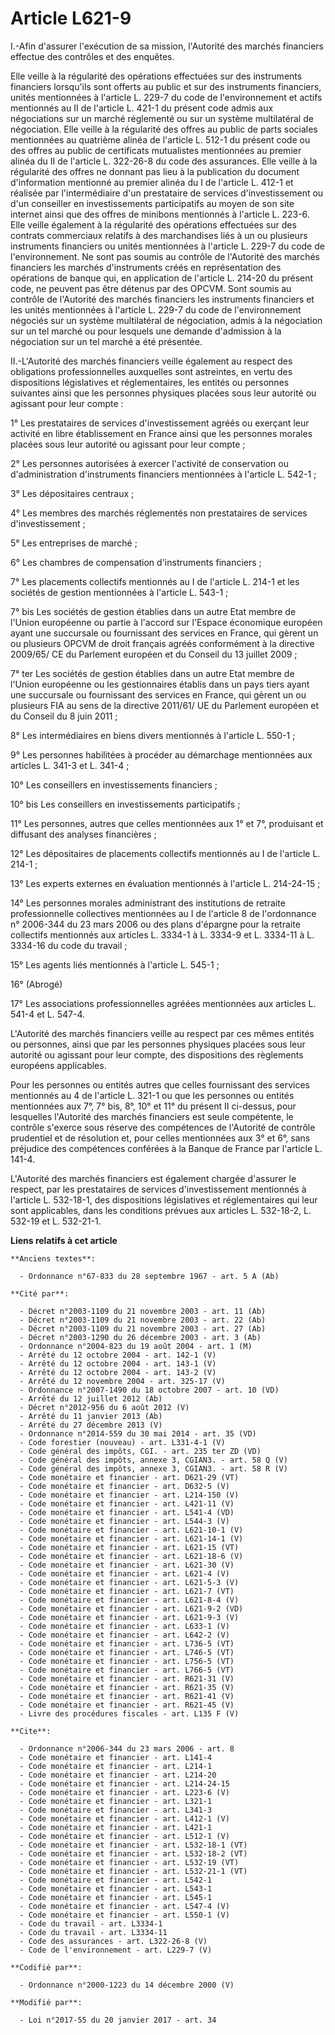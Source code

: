 # Article L621-9

I.-Afin d'assurer l'exécution de sa mission, l'Autorité des marchés financiers effectue des contrôles et des enquêtes. 

Elle veille à la régularité des opérations effectuées sur des instruments financiers lorsqu'ils sont offerts au public et sur
des instruments financiers, unités mentionnées à l'article L. 229-7 du code de l'environnement et actifs mentionnés au II de
l'article L. 421-1 du présent code admis aux négociations sur un marché réglementé ou sur un système multilatéral de
négociation. Elle veille à la régularité des offres au public de parts sociales mentionnées au quatrième alinéa de l'article
L. 512-1 du présent code ou des offres au public de certificats mutualistes mentionnées au premier alinéa du II de l'article
L. 322-26-8 du code des assurances. Elle veille à la régularité des offres ne donnant pas lieu à la publication du document
d'information mentionné au premier alinéa du I de l'article L. 412-1 et réalisée par l'intermédiaire d'un prestataire de
services d'investissement ou d'un conseiller en investissements participatifs au moyen de son site internet ainsi que des
offres de minibons mentionnés à l'article L. 223-6. Elle veille également à la régularité des opérations effectuées sur des
contrats commerciaux relatifs à des marchandises liés à un ou plusieurs instruments financiers ou unités mentionnées à
l'article L. 229-7 du code de l'environnement. Ne sont pas soumis au contrôle de l'Autorité des marchés financiers les
marchés d'instruments créés en représentation des opérations de banque qui, en application de l'article L. 214-20 du présent
code, ne peuvent pas être détenus par des OPCVM. Sont soumis au contrôle de l'Autorité des marchés financiers les instruments
financiers et les unités mentionnées à l'article L. 229-7 du code de l'environnement négociés sur un système multilatéral de
négociation, admis à la négociation sur un tel marché ou pour lesquels une demande d'admission à la négociation sur un tel
marché a été présentée. 

II.-L'Autorité des marchés financiers veille également au respect des obligations professionnelles auxquelles sont
astreintes, en vertu des dispositions législatives et réglementaires, les entités ou personnes suivantes ainsi que les
personnes physiques placées sous leur autorité ou agissant pour leur compte : 

1° Les prestataires de services d'investissement agréés ou exerçant leur activité en libre établissement en France ainsi que
les personnes morales placées sous leur autorité ou agissant pour leur compte ; 

2° Les personnes autorisées à exercer l'activité de conservation ou d'administration d'instruments financiers mentionnées à
l'article L. 542-1 ; 

3° Les dépositaires centraux ; 

4° Les membres des marchés réglementés non prestataires de services d'investissement ; 

5° Les entreprises de marché ; 

6° Les chambres de compensation d'instruments financiers ; 

7° Les placements collectifs mentionnés au I de l'article L. 214-1 et les sociétés de gestion mentionnées à l'article L.
543-1 ; 

7° bis Les sociétés de gestion établies dans un autre Etat membre de l'Union européenne ou partie à l'accord sur l'Espace
économique européen ayant une succursale ou fournissant des services en France, qui gèrent un ou plusieurs OPCVM de droit
français agréés conformément à la directive 2009/65/ CE du Parlement européen et du Conseil du 13 juillet 2009 ; 

7° ter Les sociétés de gestion établies dans un autre Etat membre de l'Union européenne ou les gestionnaires établis dans un
pays tiers ayant une succursale ou fournissant des services en France, qui gèrent un ou plusieurs FIA au sens de la directive
2011/61/ UE du Parlement européen et du Conseil du 8 juin 2011 ; 

8° Les intermédiaires en biens divers mentionnés à l'article L. 550-1 ; 

9° Les personnes habilitées à procéder au démarchage mentionnées aux articles L. 341-3 et L. 341-4 ; 

10° Les conseillers en investissements financiers ; 

10° bis Les conseillers en investissements participatifs ; 

11° Les personnes, autres que celles mentionnées aux 1° et 7°, produisant et diffusant des analyses financières ; 

12° Les dépositaires de placements collectifs mentionnés au I de l'article L. 214-1 ; 

13° Les experts externes en évaluation mentionnés à l'article L. 214-24-15 ; 

14° Les personnes morales administrant des institutions de retraite professionnelle collectives mentionnées au I de l'article
8 de l'ordonnance n° 2006-344 du 23 mars 2006 ou des plans d'épargne pour la retraite collectifs mentionnés aux articles L.
3334-1 à L. 3334-9 et L. 3334-11 à L. 3334-16 du code du travail ; 

15° Les agents liés mentionnés à l'article L. 545-1 ; 

16° (Abrogé) 

17° Les associations professionnelles agréées mentionnées aux articles L. 541-4 et L. 547-4. 

L'Autorité des marchés financiers veille au respect par ces mêmes entités ou personnes, ainsi que par les personnes physiques
placées sous leur autorité ou agissant pour leur compte, des dispositions des règlements européens applicables. 

Pour les personnes ou entités autres que celles fournissant des services mentionnés au 4 de l'article L. 321-1 ou que les
personnes ou entités mentionnées aux 7°, 7° bis, 8°, 10° et 11° du présent II ci-dessus, pour lesquelles l'Autorité des
marchés financiers est seule compétente, le contrôle s'exerce sous réserve des compétences de l'Autorité de contrôle
prudentiel et de résolution et, pour celles mentionnées aux 3° et 6°, sans préjudice des compétences conférées à la Banque de
France par l'article L. 141-4. 

L'Autorité des marchés financiers est également chargée d'assurer le respect, par les prestataires de services
d'investissement mentionnés à l'article L. 532-18-1, des dispositions législatives et réglementaires qui leur sont
applicables, dans les conditions prévues aux articles L. 532-18-2, L. 532-19 et L. 532-21-1.

**Liens relatifs à cet article**

	**Anciens textes**:

	  - Ordonnance n°67-833 du 28 septembre 1967 - art. 5 A (Ab)

	**Cité par**:

	  - Décret n°2003-1109 du 21 novembre 2003 - art. 11 (Ab)
	  - Décret n°2003-1109 du 21 novembre 2003 - art. 22 (Ab)
	  - Décret n°2003-1109 du 21 novembre 2003 - art. 27 (Ab)
	  - Décret n°2003-1290 du 26 décembre 2003 - art. 3 (Ab)
	  - Ordonnance n°2004-823 du 19 août 2004 - art. 1 (M)
	  - Arrêté du 12 octobre 2004 - art. 142-1 (V)
	  - Arrêté du 12 octobre 2004 - art. 143-1 (V)
	  - Arrêté du 12 octobre 2004 - art. 143-2 (V)
	  - Arrêté du 12 novembre 2004 - art. 325-17 (V)
	  - Ordonnance n°2007-1490 du 18 octobre 2007 - art. 10 (VD)
	  - Arrêté du 12 juillet 2012 (Ab)
	  - Décret n°2012-956 du 6 août 2012 (V)
	  - Arrêté du 11 janvier 2013 (Ab)
	  - Arrêté du 27 décembre 2013 (V)
	  - Ordonnance n°2014-559 du 30 mai 2014 - art. 35 (VD)
	  - Code forestier (nouveau) - art. L331-4-1 (V)
	  - Code général des impôts, CGI. - art. 235 ter ZD (VD)
	  - Code général des impôts, annexe 3, CGIAN3. - art. 58 Q (V)
	  - Code général des impôts, annexe 3, CGIAN3. - art. 58 R (V)
	  - Code monétaire et financier - art. D621-29 (VT)
	  - Code monétaire et financier - art. D632-5 (V)
	  - Code monétaire et financier - art. L214-150 (V)
	  - Code monétaire et financier - art. L421-11 (V)
	  - Code monétaire et financier - art. L541-4 (VD)
	  - Code monétaire et financier - art. L544-3 (V)
	  - Code monétaire et financier - art. L621-10-1 (V)
	  - Code monétaire et financier - art. L621-14-1 (V)
	  - Code monétaire et financier - art. L621-15 (VT)
	  - Code monétaire et financier - art. L621-18-6 (V)
	  - Code monétaire et financier - art. L621-30 (V)
	  - Code monétaire et financier - art. L621-4 (V)
	  - Code monétaire et financier - art. L621-5-3 (V)
	  - Code monétaire et financier - art. L621-7 (VT)
	  - Code monétaire et financier - art. L621-8-4 (V)
	  - Code monétaire et financier - art. L621-9-2 (VD)
	  - Code monétaire et financier - art. L621-9-3 (V)
	  - Code monétaire et financier - art. L633-1 (V)
	  - Code monétaire et financier - art. L642-2 (V)
	  - Code monétaire et financier - art. L736-5 (VT)
	  - Code monétaire et financier - art. L746-5 (VT)
	  - Code monétaire et financier - art. L756-5 (VT)
	  - Code monétaire et financier - art. L766-5 (VT)
	  - Code monétaire et financier - art. R621-31 (V)
	  - Code monétaire et financier - art. R621-35 (V)
	  - Code monétaire et financier - art. R621-41 (V)
	  - Code monétaire et financier - art. R621-45 (V)
	  - Livre des procédures fiscales - art. L135 F (V)

	**Cite**:

	  - Ordonnance n°2006-344 du 23 mars 2006 - art. 8
	  - Code monétaire et financier - art. L141-4
	  - Code monétaire et financier - art. L214-1
	  - Code monétaire et financier - art. L214-20
	  - Code monétaire et financier - art. L214-24-15
	  - Code monétaire et financier - art. L223-6 (V)
	  - Code monétaire et financier - art. L321-1
	  - Code monétaire et financier - art. L341-3
	  - Code monétaire et financier - art. L412-1 (V)
	  - Code monétaire et financier - art. L421-1
	  - Code monétaire et financier - art. L512-1 (V)
	  - Code monétaire et financier - art. L532-18-1 (VT)
	  - Code monétaire et financier - art. L532-18-2 (VT)
	  - Code monétaire et financier - art. L532-19 (VT)
	  - Code monétaire et financier - art. L532-21-1 (VT)
	  - Code monétaire et financier - art. L542-1
	  - Code monétaire et financier - art. L543-1
	  - Code monétaire et financier - art. L545-1
	  - Code monétaire et financier - art. L547-4 (V)
	  - Code monétaire et financier - art. L550-1 (V)
	  - Code du travail - art. L3334-1
	  - Code du travail - art. L3334-11
	  - Code des assurances - art. L322-26-8 (V)
	  - Code de l'environnement - art. L229-7 (V)

	**Codifié par**:

	  - Ordonnance n°2000-1223 du 14 décembre 2000 (V)

	**Modifié par**:

	  - Loi n°2017-55 du 20 janvier 2017 - art. 34

